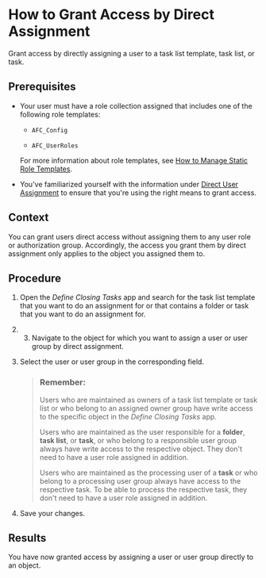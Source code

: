 <!-- loio7ac9d632b5f9455faca2bfa4e4a240c2 -->

# How to Grant Access by Direct Assignment

Grant access by directly assigning a user to a task list template, task list, or task.



<a name="loio7ac9d632b5f9455faca2bfa4e4a240c2__prereq_sgh_5p2_rrb"/>

## Prerequisites

-   Your user must have a role collection assigned that includes one of the following role templates:

    -   `AFC_Config`

    -   `AFC_UserRoles`


    For more information about role templates, see [How to Manage Static Role Templates](how-to-manage-static-role-templates-0cca34d.md).

-   You've familiarized yourself with the information under [Direct User Assignment](direct-user-assignment-f96b217.md) to ensure that you're using the right means to grant access.




## Context

You can grant users direct access without assigning them to any user role or authorization group. Accordingly, the access you grant them by direct assignment only applies to the object you assigned them to.



## Procedure

1.  Open the *Define Closing Tasks* app and search for the task list template that you want to do an assignment for or that contains a folder or task that you want to do an assignment for.

2.  3.  Navigate to the object for which you want to assign a user or user group by direct assignment.

4.  Select the user or user group in the corresponding field.

    > ### Remember:  
    > Users who are maintained as owners of a task list template or task list or who belong to an assigned owner group have write access to the specific object in the *Define Closing Tasks* app.
    > 
    > Users who are maintained as the user responsible for a **folder**, **task list**, or **task**, or who belong to a responsible user group always have write access to the respective object. They don't need to have a user role assigned in addition.
    > 
    > Users who are maintained as the processing user of a **task** or who belong to a processing user group always have access to the respective task. To be able to process the respective task, they don't need to have a user role assigned in addition.

5.  Save your changes.




<a name="loio7ac9d632b5f9455faca2bfa4e4a240c2__result_cyz_gs2_rrb"/>

## Results

You have now granted access by assigning a user or user group directly to an object.

